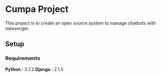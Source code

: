 # Cumpa Project

This project is to create an open source system to manage chatbots with messenger.

## Setup

### Requirements

**Python :** 3.7.2
**Django :** 2.1.5